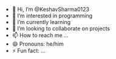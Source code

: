- 👋 Hi, I’m @KeshavSharma0123
- 👀 I’m interested in programming
- 🌱 I’m currently learning 
- 💞️ I’m looking to collaborate on projects
- 📫 How to reach me ...
- 😄 Pronouns: he/him
- ⚡ Fun fact: ...

<!---
KeshavSharma0123/KeshavSharma0123 is a ✨ special ✨ repository because its `README.md` (this file) appears on your GitHub profile.
You can click the Preview link to take a look at your changes.
--->
